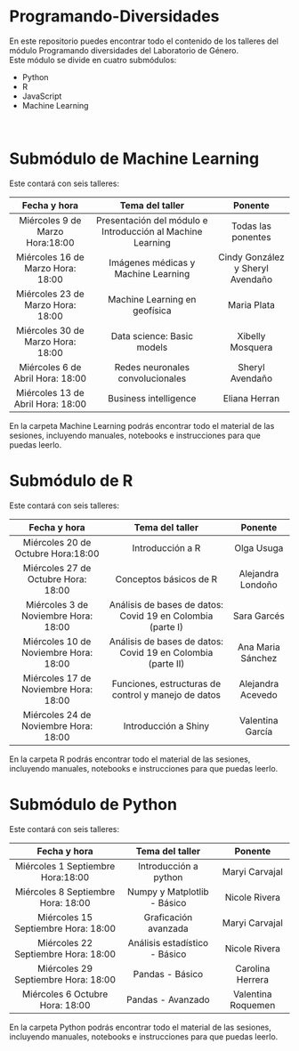 # Programando-Diversidades
En este repositorio puedes encontrar todo el contenido de los talleres del módulo Programando diversidades del Laboratorio de Género. <br>
Este módulo se divide en cuatro submódulos: <br>
* Python
* R
* JavaScript
* Machine Learning <br>
<br>

# Submódulo de Machine Learning
Este contará con seis talleres: <br>

|              Fecha y hora             |        Tema del taller        |       Ponente      |
|:-------------------------------------:|:-----------------------------:|:------------------:|
| Miércoles 9 de Marzo Hora:18:00   | Presentación del módulo e Introducción al Machine Learning |     Todas las ponentes    |
| Miércoles 16 de Marzo Hora: 18:00 | Imágenes médicas y Machine Learning | Cindy González y Sheryl Avendaño  |
| Miércoles 23 de Marzo Hora: 18:00 | Machine Learning en geofísica | Maria Plata  |
| Miércoles 30 de Marzo Hora: 18:00 | Data science: Basic models | Xibelly Mosquera |
| Miércoles 6 de Abril Hora: 18:00  | Redes neuronales convolucionales |  Sheryl Avendaño |
| Miércoles 13 de Abril Hora: 18:00 | Business intelligence   | Eliana Herran |

En la carpeta Machine Learning podrás encontrar todo el material de las sesiones, incluyendo manuales, notebooks e instrucciones para que puedas leerlo.


# Submódulo de R
Este contará con seis talleres: <br>

|              Fecha y hora             |        Tema del taller        |       Ponente      |
|:-------------------------------------:|:-----------------------------:|:------------------:|
|   Miércoles 20 de Octubre Hora:18:00  |        Introducción a R       |     Olga Usuga     |
|   Miércoles 27 de Octubre Hora: 18:00 |     Conceptos básicos de R    | Alejandra Londoño  |
|  Miércoles 3 de Noviembre Hora: 18:00 |Análisis de bases de datos: Covid 19 en Colombia (parte I)|   Sara Garcés   |
| Miércoles 10 de Noviembre Hora: 18:00  |Análisis de bases de datos: Covid 19 en Colombia (parte II)|    Ana Maria Sánchez  |
|  Miércoles 17 de Noviembre Hora: 18:00 | Funciones, estructuras de control y manejo de datos | Alejandra Acevedo  |
|    Miércoles 24 de Noviembre Hora: 18:00   |      Introducción a Shiny      | Valentina García |

En la carpeta R podrás encontrar todo el material de las sesiones, incluyendo manuales, notebooks e instrucciones para que puedas leerlo.



# Submódulo de Python 
Este contará con seis talleres: <br>

|              Fecha y hora             |        Tema del taller        |       Ponente      |
|:-------------------------------------:|:-----------------------------:|:------------------:|
|   Miércoles 1 Septiembre Hora:18:00   |     Introducción a python     |   Maryi Carvajal   |
|   Miércoles 8 Septiembre Hora: 18:00  |  Numpy y Matplotlib - Básico  |    Nicole Rivera   |
|  Miércoles 15 Septiembre  Hora: 18:00 |      Graficación avanzada     |   Maryi Carvajal   |
| Miércoles 22 Septiembre  Hora: 18:00  | Análisis estadístico - Básico |    Nicole Rivera   |
|  Miércoles 29 Septiembre  Hora: 18:00 |        Pandas - Básico        |  Carolina Herrera  |
|    Miércoles 6 Octubre  Hora: 18:00   |       Pandas - Avanzado       | Valentina Roquemen |

En la carpeta Python podrás encontrar todo el material de las sesiones, incluyendo manuales, notebooks e instrucciones para que puedas leerlo.
